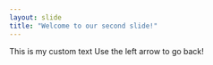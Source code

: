 ```yaml
---
layout: slide
title: "Welcome to our second slide!"
---
```

This is my custom text
Use the left arrow to go back!
